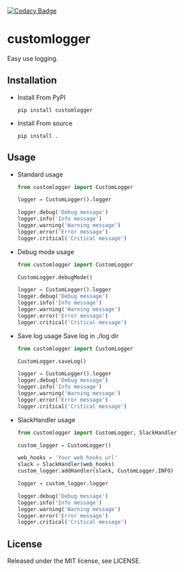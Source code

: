 
[![Codacy Badge](https://api.codacy.com/project/badge/Grade/0fa228df20ff45a395382faa50fd34c2)](https://www.codacy.com/app/deresmos/customlogger?utm_source=github.com&utm_medium=referral&utm_content=deresmos/customlogger&utm_campaign=badger)

customlogger
==
Easy use logging.


Installation
--
* Install From PyPI
  ```
  pip install customlogger
  ```

* Install From source
  ```
  pip install .
  ```


Usage
--
* Standard usage
  ```python
  from customlogger import CustomLogger

  logger = CustomLogger().logger

  logger.debug('Debug message')
  logger.info('Info message')
  logger.warning('Warning message')
  logger.error('Error message')
  logger.critical('Critical message')
  ```

* Debug mode usage
  ```python
  from customlogger import CustomLogger

  CustomLogger.debugMode()

  logger = CustomLogger().logger
  logger.debug('Debug message')
  logger.info('Info message')
  logger.warning('Warning message')
  logger.error('Error message')
  logger.critical('Critical message')
  ```

* Save log usage
  Save log in ./log dir
  ```python
  from customlogger import CustomLogger

  CustomLogger.saveLog()

  logger = CustomLogger().logger
  logger.debug('Debug message')
  logger.info('Info message')
  logger.warning('Warning message')
  logger.error('Error message')
  logger.critical('Critical message')
  ```

* SlackHandler usage
  ```python
  from customlogger import CustomLogger, SlackHandler

  custom_logger = CustomLogger()

  web_hooks = 'Your web hooks url'
  slack = SlackHandler(web_hooks)
  custom_logger.addHandler(slack, CustomLogger.INFO)

  logger = custom_logger.logger

  logger.debug('Debug message')
  logger.info('Info message')
  logger.warning('Warning message')
  logger.error('Error message')
  logger.critical('Critical message')
  ```


License
--
Released under the MIT license, see LICENSE.
